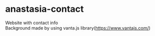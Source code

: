 # anastasia-contact
Website with contact info  
Background made by using vanta.js library(https://www.vantajs.com/)
